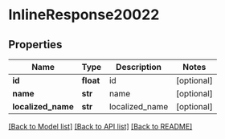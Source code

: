 # InlineResponse20022

## Properties
Name | Type | Description | Notes
------------ | ------------- | ------------- | -------------
**id** | **float** | id | [optional] 
**name** | **str** | name | [optional] 
**localized_name** | **str** | localized_name | [optional] 

[[Back to Model list]](../README.md#documentation-for-models) [[Back to API list]](../README.md#documentation-for-api-endpoints) [[Back to README]](../README.md)


